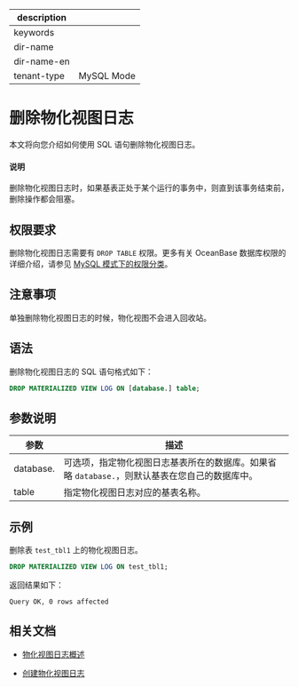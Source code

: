 |description||
|---|---|
|keywords||
|dir-name||
|dir-name-en||
|tenant-type|MySQL Mode|

# 删除物化视图日志

本文将向您介绍如何使用 SQL 语句删除物化视图日志。

<main id="notice" type='explain'>
  <h4>说明</h4>
  <p>删除物化视图日志时，如果基表正处于某个运行的事务中，则直到该事务结束前，删除操作都会阻塞。</p>
</main>

## 权限要求

删除物化视图日志需要有 `DROP TABLE` 权限。更多有关 OceanBase 数据库权限的详细介绍，请参见 [MySQL 模式下的权限分类](../../../../../../600.manage/500.security-and-permissions/300.access-control/200.user-and-permission/200.permission-of-mysql-mode/100.permission-classification-of-mysql.md)。

## 注意事项

单独删除物化视图日志的时候，物化视图不会进入回收站。

## 语法

删除物化视图日志的 SQL 语句格式如下：

```sql
DROP MATERIALIZED VIEW LOG ON [database.] table;
```

## 参数说明

| **参数**  |       **描述**           |
|-----------|--------------------------|
| database.   | 可选项，指定物化视图日志基表所在的数据库。如果省略 `database.`，则默认基表在您自己的数据库中。|
| table     | 指定物化视图日志对应的基表名称。|

## 示例

删除表 `test_tbl1` 上的物化视图日志。

```sql
DROP MATERIALIZED VIEW LOG ON test_tbl1;
```

返回结果如下：

```shell
Query OK, 0 rows affected
```

## 相关文档

* [物化视图日志概述](100.materialized-views-log-overview-of-mysql-mode.md)

* [创建物化视图日志](200.create-materialized-views-log-of-mysql-mode.md)

